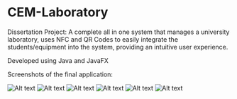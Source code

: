 # CEM-Laboratory
Dissertation Project: 
A complete all in one system that manages a university laboratory, uses NFC and QR Codes to easily integrate the students/equipment into the system, providing an intuitive user experience.

Developed using Java and JavaFX

Screenshots of the final application:

![Alt text](http://s33.postimg.org/cmrk4nwvj/image.png "Registration Window")
![Alt text](http://s33.postimg.org/pz1arbxny/image.jpg "Lease Tab")
![Alt text](http://s33.postimg.org/f892rwuni/aaa.jpg "Database Management Tab")
![Alt text](http://s33.postimg.org/pjq0ybbqn/aaaa.png "Labels Printing Functionality")
![Alt text](http://s33.postimg.org/gsj041sfi/aaaaaaaa.jpg "Statistics Tab")
![Alt text](http://s33.postimg.org/towc6hk4v/aaaaaa.png "Returns Window")
